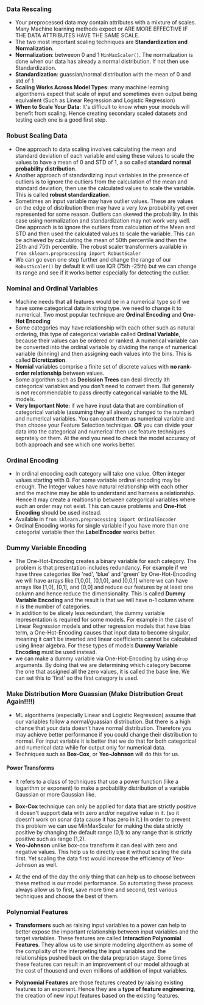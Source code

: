 
### Data Rescaling
 * Your preprocessed data may contain attributes with a mixture of scales. Many Machine learning methods expect or ARE MORE EFFECTIVE IF THE DATA ATTRIBUTES HAVE THE SAME SCALE.
 * The two most important scaling techniques are **Standardization and Normalization**.
  * **Normalization**: betweeon 0 and 1 `MinMaxScaler()`. The normalization is done when our data has already a normal distribution. If not then use Standardization.
  * **Standardization**: guassian/normal distribution with the mean of 0 and std of 1 
 * **Scaling Works Across Model Types**: many machine learning algorithems expect that scale of input and sometimes even output being equivalent (Such as Linear Regression and Logistic Regression)
 * **When to Scale Your Data**: It's difficult to know when your models will benefit from scaling. Hence creating secondary scaled datasets and testing each one is a good first step.
 
### Robust Scaling Data
 * One approach to data scaling involves calculating the mean and standard deviation of each variable and using these values to scale the values to have a mean of 0 and STD of 1, a so called **standard normal probability distribution**.
 * Another approach of standardizing input variables in the presence of outliers is to ignore the outliers from the calculation of the mean and standard deviation, then use the calculated values to scale the variable. This is called **robust standardization**. 
 * Sometimes an input variable may have outlier values. These are values on the edge of distribution then may have a very low probability yet over represented for some reason. Outliers can skewed the probability. In this case using normalization and standardization may not work very well. One approach is to ignore the outliers from calculation of the Mean and STD and then used the calculated values to scale the variable. This can be achieved by calculating the mean of 50th percentile and then the 25th and 75th percentile. The robust scaler transformers available in `from sklearn.preprocessing import RobustScaler`  
 * We can go even one step further and change the range of our `RobustScaler()` by default it will use IQR (75th -25th) but we can change its range and see if it works better especially for detecting the outlier. 

### Nominal and Ordinal Variables
 * Machine needs that all features would be in a numerical type so if we have some categorical data in string type. we need to change it to numerical. Two most popular technique are **Ordinal Encoding** and **One-Hot Encoding**  
 * Some categories may have relationship with each other such as natural ordering, this type of categorical variable called **Ordinal Variable**, because their values can be ordered or ranked. A numerical variable can be converted into the ordinal variable by dividing the range of numerical variable (binning) and then assigning each values into the bins. This is called **Dicretization**.
 * **Nomial** variables comprise a finite set of discrete values with **no rank-order relationship** between values.
 * Some algorithm such as **Decission Trees** can deal directly ith categorical variables and you don't need to convert them. But generaly is not recommendable to pass directly categorical variable to the ML models.
 * **Very Important Note:** if we have input data that are combination of categorical variable (assuming they all already changed to the number) and numerical variables. You can count them as numerical variable and then choose your Feature Selection technique. **OR** you can divide your data into the categorical and numerical then use feature techniques seprately on them. At the end you need to check the model accuracy of both approach and see which one works better.

### Ordinal Encoding
 * In ordinal encoding each category will take one value. Often integer values starting with 0. For some variable ordinal encoding may be enough. The Integer values have natural relationship with each other and the machine may be able to understand and harness a relationship. Hence it may create a realtionship between categorical variables where such an order may not exist. This can cause problems and **One-Hot Encoding** should be used instead.  
 * Available in `from sklearn.preprocessing import OrdinalEncoder`
 * Ordinal Encoding works for single variable if you have more than one categorial variable then the **LabelEncoder** works better.
  
### Dummy Variable Encoding 
 * The One-Hot-Encoding creates a binary variable for each category. The problem is that presentation includes redundancy. For example if we have three categories like 'red', 'blue' and 'green' by One-Hot-Encoding we will have arrays like [1,0,0], [0,1,0], and [0,0,1] where we can have arrays like [1,0], [0,1], and [0,0] and reduce our features by at least one column and hence reduce the dimensionality. This is called **Dummy Variable Encoding** and the result is that we will have n-1 column where n is the number of categories.  
 * In addition to be slicely less redundant, the dummy variable representation is required for some models. For example in the case of Linear Regression models and other regression models that have bias term, a One-Hot-Encoding causes that input data to become singular, meaning it can't be inverted and linear coefficients cannot be calculated using linear algebra. For these types of models **Dummy Variable Encoding** must be used instead.
 * we can make a dummy variable via One-Hot-Encoding by using `drop` arguments. By doing that we are determining which category become the one that assigned all the zero values, it is called the base line. We can set this to 'first' so the first category is used. 
 
### Make Distribution More Guassian (Make Distribution Great Again!!!!)
 * ML algorithems (especially Linear and Logistic Regression) assume that our variables follow a normal/guassian distribution. But there is a high chance that your data doesn't have normal distribution. Therefore you may achieve better performance if you could change their distribution to normal. For input variable it is better that we do that for both categorical and numerical data while for output only for numerical data.
 * Techniques such as  **Box-Cox**, or **Yeo-Johnson** will do this for us.

#### Power Transforms
 * It refers to a class of techniques that use a power function (like a logarithm or exponent) to make a probability distribution of a variable Gaussian or more Gaussian like.
  + **Box-Cox** technique can only be applied for data that are strictly positive it doesn't support data with zero and/or negative value in it. (so it doesn't work on sonar data cause it has zero in it.) In order to prevent this problem we can use MinMaxScaler for making the data strictly positive by changing the default range (0,1) to any range that is strictly positive such as range (1,2).
  + **Yeo-Johnson** unlike box-cox transform it can deal with zero and negative values. This help us to directly use it without scaling the data first. Yet scaling the data first would increase the efficiency of Yeo-Johnson as well.
 * At the end of the day the only thing that can help us to choose between these method is our model performance. So automating these process always allow us to first, save more time and second, test various techniques and choose the best of them.

### Polynomial Features
 * **Transformers** such as raising input variables to a power can help to better expose the important relationship between input variables and the target variables. These features are called **Interaction Polynomial Features**. They allow us to use simple modeling algorithem as some of the complixity of the interpreting the input variables and the relationships pushed back on the data prepration stage. Some times these features can result in an improvement of our model although at the cost of thousend and even millions of addition of input variables.
  + **Polynomial Features** are those features created by raising existing features to an exponent. Hence they are a **type of feature engineering**, the creation of new input features based on the existing features.   
   

